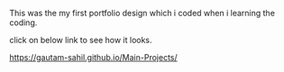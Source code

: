 This was the my first portfolio design which i coded when i learning the coding.

click on below link to see how it looks.

https://gautam-sahil.github.io/Main-Projects/
